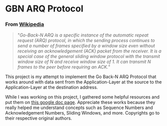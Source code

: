 # GBN ARQ Protocol 

### From [Wikipedia](https://en.wikipedia.org/wiki/Go-Back-N_ARQ#:~:text=Go%2DBack%2DN%20ARQ%20is,the%20peer%20before%20requiring%20an%20ACK.)

>"_Go-Back-N ARQ is a specific instance of the automatic repeat request (ARQ) protocol, in which the sending process continues to send a number of frames specified by a window size even without receiving an acknowledgement (ACK) packet from the receiver. It is a special case of the general sliding window protocol with the transmit window size of N and receive window size of 1. It can transmit N frames to the peer before requiring an ACK._"

This project is my attempt to implement the Go Back-N ARQ Protocol that works around with data sent from the Application-Layer at the source to the Application-Layer at the destination address.

While I was working on this project, I gathered some helpful resources and put them on [this google doc page](https://docs.google.com/document/d/1AHe0np6HijeZhNoe1dcFBgBWi6Vx1aejOqx8oMyDEVs/edit?usp=sharing). Appreciate these works because they really helped me understand concepts such as Sequence Numbers and Acknowledgement Numbers, Sliding Windows, and more. Copyrights go to their respective original authors.
